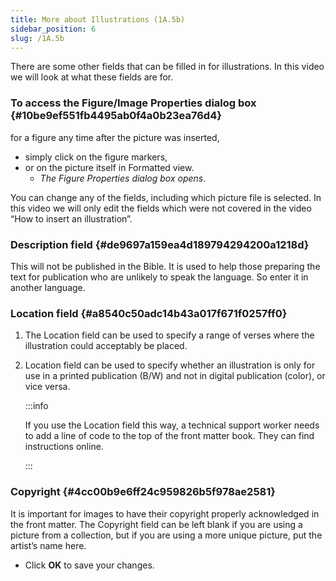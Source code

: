 ```yaml
---
title: More about Illustrations (1A.5b)
sidebar_position: 6
slug: /1A.5b
---
```




There are some other fields that can be filled in for illustrations. In this video we will look at what these fields are for.


### To access the Figure/Image Properties dialog box {#10be9ef551fb4495ab0f4a0b23ea76d4}


for a figure any time after the picture was inserted,

- simply click on the figure markers,
- or on the picture itself in Formatted view.
	- _The Figure Properties dialog box opens_.

You can change any of the fields, including which picture file is selected. In this video we will only edit the fields which were not covered in the video “How to insert an illustration”.


### Description field {#de9697a159ea4d189794294200a1218d}


This will not be published in the Bible. It is used to help those preparing the text for publication who are unlikely to speak the language. So enter it in another language.


### Location field {#a8540c50adc14b43a017f671f0257ff0}

1. The Location field can be used to specify a range of verses where the illustration could acceptably be placed.
1. Location field can be used to specify whether an illustration is only for use in a printed publication (B/W) and not in digital publication (color), or vice versa.

	:::info


	If you use the Location field this way, a technical support worker needs to add a line of code to the top of the front matter book. They can find instructions online. 


	:::


### Copyright {#4cc00b9e6ff24c959826b5f978ae2581}


It is important for images to have their copyright properly acknowledged in the front matter. The Copyright field can be left blank if you are using a picture from a collection, but if you are using a more unique picture, put the artist’s name here.

- Click **OK** to save your changes.
